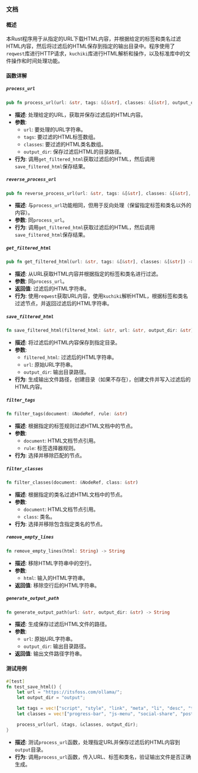 ### 文档

#### 概述

本Rust程序用于从指定的URL下载HTML内容，并根据给定的标签和类名过滤HTML内容，然后将过滤后的HTML保存到指定的输出目录中。程序使用了`reqwest`库进行HTTP请求，`kuchiki`库进行HTML解析和操作，以及标准库中的文件操作和时间处理功能。

#### 函数详解

##### `process_url`

```rust
pub fn process_url(url: &str, tags: &[&str], classes: &[&str], output_dir: &str)
```

- **描述**: 处理给定的URL，获取并保存过滤后的HTML内容。
- **参数**:
  - `url`: 要处理的URL字符串。
  - `tags`: 要过滤的HTML标签数组。
  - `classes`: 要过滤的HTML类名数组。
  - `output_dir`: 保存过滤后HTML的目录路径。
- **行为**: 调用`get_filtered_html`获取过滤后的HTML，然后调用`save_filtered_html`保存结果。

##### `reverse_process_url`

```rust
pub fn reverse_process_url(url: &str, tags: &[&str], classes: &[&str], output_dir: &str)
```

- **描述**: 与`process_url`功能相同，但用于反向处理（保留指定标签和类名以外的内容）。
- **参数**: 同`process_url`。
- **行为**: 调用`get_filtered_html`获取过滤后的HTML，然后调用`save_filtered_html`保存结果。

##### `get_filtered_html`

```rust
pub fn get_filtered_html(url: &str, tags: &[&str], classes: &[&str]) -> String
```

- **描述**: 从URL获取HTML内容并根据指定的标签和类名进行过滤。
- **参数**: 同`process_url`。
- **返回值**: 过滤后的HTML字符串。
- **行为**: 使用`reqwest`获取URL内容，使用`kuchiki`解析HTML，根据标签和类名过滤节点，并返回过滤后的HTML字符串。

##### `save_filtered_html`

```rust
fn save_filtered_html(filtered_html: &str, url: &str, output_dir: &str)
```

- **描述**: 将过滤后的HTML内容保存到指定目录。
- **参数**:
  - `filtered_html`: 过滤后的HTML字符串。
  - `url`: 原始URL字符串。
  - `output_dir`: 输出目录路径。
- **行为**: 生成输出文件路径，创建目录（如果不存在），创建文件并写入过滤后的HTML内容。

##### `filter_tags`

```rust
fn filter_tags(document: &NodeRef, rule: &str)
```

- **描述**: 根据指定的标签规则过滤HTML文档中的节点。
- **参数**:
  - `document`: HTML文档节点引用。
  - `rule`: 标签选择器规则。
- **行为**: 选择并移除匹配的节点。

##### `filter_classes`

```rust
fn filter_classes(document: &NodeRef, class: &str)
```

- **描述**: 根据指定的类名过滤HTML文档中的节点。
- **参数**:
  - `document`: HTML文档节点引用。
  - `class`: 类名。
- **行为**: 选择并移除包含指定类名的节点。

##### `remove_empty_lines`

```rust
fn remove_empty_lines(html: String) -> String
```

- **描述**: 移除HTML字符串中的空行。
- **参数**:
  - `html`: 输入的HTML字符串。
- **返回值**: 移除空行后的HTML字符串。

##### `generate_output_path`

```rust
fn generate_output_path(url: &str, output_dir: &str) -> String
```

- **描述**: 生成保存过滤后HTML文件的路径。
- **参数**:
  - `url`: 原始URL字符串。
  - `output_dir`: 输出目录路径。
- **返回值**: 输出文件路径字符串。

#### 测试用例

```rust
#[test]
fn test_save_html() {
    let url = "https://itsfoss.com/ollama/";
    let output_dir = "output";

    let tags = vec!["script", "style", "link", "meta", "li", "desc", "title", "svg", "path", "dialog", "select", "head", "header", "foot", "footer", "ul", "nav", "button", "form", "input", "figure", "picture", "time", "h2", "h3", "h4", "i", "aside", "FreeStarVideoAdContainer", "freestar-video-parent", "reestar-video-child"];
    let classes = vec!["progress-bar", "js-menu", "social-share", "post-info__readtime", "cta__description", "cta__inner", "cta__content", "hide-mobile", "js-toc", "author-card", "related-posts"];

    process_url(url, &tags, &classes, output_dir);
}
```

- **描述**: 测试`process_url`函数，处理指定URL并保存过滤后的HTML内容到`output`目录。
- **行为**: 调用`process_url`函数，传入URL、标签和类名，验证输出文件是否正确生成。